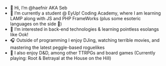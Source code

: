 - 👋 Hi, I’m @haefnir AKA Seb
- 💭 I’m currently a student @ EyUp! Coding Academy, where I am learning LAMP along with JS and PHP FrameWorks (plus some esoteric languages on the side 🤫)
- 🦧 I’m interested in back-end technologies & learning pointless esolangs like Ook!
- 🎧 Outside of programming I enjoy DJing, watching terrible movies, and mastering the latest peggle-based roguelikes
- 🎲 I also enjoy D&D, among other TTRPGs and board games (Currently playing: Root & Betrayal at the House on the Hill)

